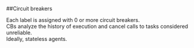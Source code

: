 ##Circuit breakers

Each label is assigned with 0 or more circuit breakers.   
CBs analyze the history of execution and cancel calls to tasks considered unreliable.   
Ideally, stateless agents.
